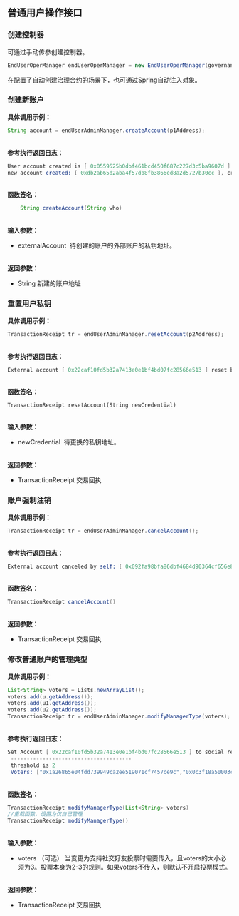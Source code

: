 

## 普通用户操作接口


### 创建控制器

可通过手动传参创建控制器。
```java
EndUserOperManager endUserOperManager = new EndUserOperManager(governance, client, endUser1Keypair);
```

在配置了自动创建治理合约的场景下，也可通过Spring自动注入对象。

### 创建新账户

**具体调用示例：**

```java
String account = endUserAdminManager.createAccount(p1Address);
```

<br />**参考执行返回日志：**<br />
```s
User account created is [ 0x0559525b0dbf461bcd450f687c227d3c5ba9607d ]
new account created: [ 0xdb2ab65d2aba4f57db8fb3866ed8a2d5727b30cc ], created by [ 0x22caf10fd5b32a7413e0e1bf4bd07fc28566e513 ]
```

<br />**函数签名：**<br />

```java
    String createAccount(String who)
```

<br />**输入参数：**<br />

- externalAccount  待创建的账户的外部账户的私钥地址。


<br />**返回参数：**<br />

- String 新建的账户地址


### 重置用户私钥

**具体调用示例：**

```java
TransactionReceipt tr = endUserAdminManager.resetAccount(p2Address);
```

<br />**参考执行返回日志：**<br />
```s
External account [ 0x22caf10fd5b32a7413e0e1bf4bd07fc28566e513 ] reset by self to new external account [ 0x092fa98bfa86dbf4684d90364cf656e88e075e05 ] 
```

<br />**函数签名：**<br />

```
TransactionReceipt resetAccount(String newCredential)
```

<br />**输入参数：**<br />

- newCredential  待更换的私钥地址。


<br />**返回参数：**<br />

- TransactionReceipt 交易回执

### 账户强制注销

**具体调用示例：**

```java
TransactionReceipt tr = endUserAdminManager.cancelAccount();
```

<br />**参考执行返回日志：**<br />
```s
External account canceled by self: [ 0x092fa98bfa86dbf4684d90364cf656e88e075e05 ] 
```

<br />**函数签名：**<br />

```java
TransactionReceipt cancelAccount()
```

<br />**返回参数：**<br />

- TransactionReceipt 交易回执


### 修改普通账户的管理类型

**具体调用示例：**

```java
List<String> voters = Lists.newArrayList();
voters.add(u.getAddress());
voters.add(u1.getAddress());
voters.add(u2.getAddress());
TransactionReceipt tr = endUserAdminManager.modifyManagerType(voters);
```
<br />**参考执行返回日志：**<br />
```s
Set Account [ 0x22caf10fd5b32a7413e0e1bf4bd07fc28566e513 ] to social reset mode.
 --------------------------------------  
 threshold is 2 
 Voters: ["0x1a26865e04fdd739949ca2ee519071cf7457ce9c","0x0c3f18a50003c70546aa17f72d47c9e6b7bacd28","0xc86308dc9d20b7edcb17988e4dafb3dc98540bd8"] 
```

<br />**函数签名：**<br />

```java
TransactionReceipt modifyManagerType(List<String> voters)
//重载函数，设置为仅自己管理
TransactionReceipt modifyManagerType()
```

<br />**输入参数：**<br />

- voters （可选） 当变更为支持社交好友投票时需要传入，且voters的大小必须为3。投票本身为2-3的规则。如果voters不传入，则默认不开启投票模式。


<br />**返回参数：**<br />

- TransactionReceipt 交易回执



